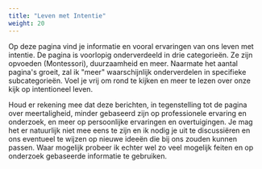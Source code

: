 ```yaml
---
title: "Leven met Intentie"
weight: 20
---
```


Op deze pagina vind je informatie en vooral ervaringen van ons leven met intentie. De pagina is voorlopig onderverdeeld in drie categorieën. Ze zijn opvoeden (Montessori), duurzaamheid en meer. Naarmate het aantal pagina's groeit, zal ik "meer" waarschijnlijk onderverdelen in specifieke subcategorieën. Voel je vrij om rond te kijken en meer te lezen over onze kijk op intentioneel leven.

Houd er rekening mee dat deze berichten, in tegenstelling tot de pagina over meertaligheid, minder gebaseerd zijn op professionele ervaring en onderzoek, en meer op persoonlijke ervaringen en overtuigingen. Je mag het er natuurlijk niet mee eens te zijn en ik nodig je uit te discussiëren en ons eventueel te wijzen op nieuwe ideeën die bij ons zouden kunnen passen. Waar mogelijk probeer ik echter wel zo veel mogelijk feiten en op onderzoek gebaseerde informatie te gebruiken.